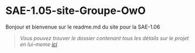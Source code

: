 SAE-1.05-site-Groupe-OwO
========================

Bonjour et bienvenue sur le readme.md du site pour la SAE-1.06  
>*Vous pouvez trouver le dossier contenant tous les détails sur le projet en lui-meme [ici](https://ametice.univ-amu.fr/pluginfile.php/5207407/assignsubmission_file/submission_files/2358965/SAE_1.05_Groupe_OwO_Projet_1.pdf?forcedownload=1)*  
